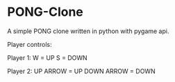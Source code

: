 # PONG-Clone
A simple PONG clone written in python with pygame api.

Player controls:

Player 1: 
W = UP
S = DOWN

Player 2:
UP ARROW = UP
DOWN ARROW = DOWN
